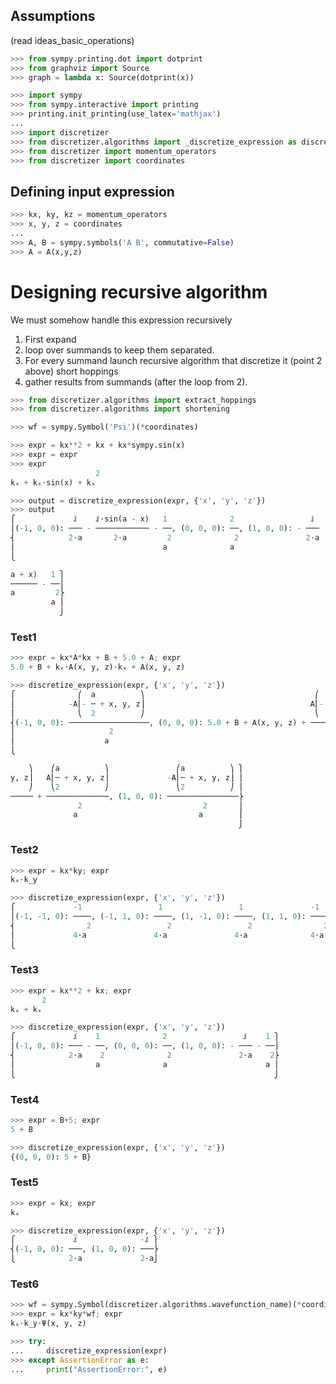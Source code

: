 ## Assumptions
(read ideas_basic_operations)

```python
>>> from sympy.printing.dot import dotprint
>>> from graphviz import Source
>>> graph = lambda x: Source(dotprint(x))
```

```python
>>> import sympy
>>> from sympy.interactive import printing
>>> printing.init_printing(use_latex='mathjax')
...
>>> import discretizer
>>> from discretizer.algorithms import _discretize_expression as discretize_expression
>>> from discretizer import momentum_operators
>>> from discretizer import coordinates
```

## Defining input expression

```python
>>> kx, ky, kz = momentum_operators
>>> x, y, z = coordinates
...
>>> A, B = sympy.symbols('A B', commutative=False)
>>> A = A(x,y,z)
```

# Designing recursive algorithm
We must somehow handle this expression recursively
1. First expand
2. loop over summands to keep them separated.
3. For every summand launch recursive algorithm that discretize it (point 2 above)
short hoppings
4. gather results from summands (after the loop from 2).

```python
>>> from discretizer.algorithms import extract_hoppings
>>> from discretizer.algorithms import shortening
```

```python
>>> wf = sympy.Symbol('Psi')(*coordinates)
```

```python
>>> expr = kx**2 + kx + kx*sympy.sin(x)
>>> expr = expr
>>> expr
                   2
kₓ + kₓ⋅sin(x) + kₓ
```

```python
>>> output = discretize_expression(expr, {'x', 'y', 'z'})
>>> output
⎧             ⅈ    ⅈ⋅sin(a - x)   1              2                 ⅈ    ⅈ⋅sin(
⎪(-1, 0, 0): ─── - ──────────── - ──, (0, 0, 0): ──, (1, 0, 0): - ─── - ──────
⎨            2⋅a       2⋅a         2              2               2⋅a       2⋅
⎪                                 a              a                            
⎩                                                                             

a + x)   1 ⎫
────── - ──⎪
a         2⎬
         a ⎪
           ⎭
```

### Test1

```python
>>> expr = kx*A*kx + B + 5.0 + A; expr
5.0 + B + kₓ⋅A(x, y, z)⋅kₓ + A(x, y, z)
```

```python
>>> discretize_expression(expr, {'x', 'y', 'z'})
⎧              ⎛  a          ⎞                                      ⎛  a      
⎪            -A⎜- ─ + x, y, z⎟                                     A⎜- ─ + x, 
⎪              ⎝  2          ⎠                                      ⎝  2      
⎨(-1, 0, 0): ──────────────────, (0, 0, 0): 5.0 + B + A(x, y, z) + ───────────
⎪                     2                                                    2  
⎪                    a                                                    a   
⎩                                                                             

    ⎞    ⎛a          ⎞               ⎛a          ⎞ ⎫
y, z⎟   A⎜─ + x, y, z⎟             -A⎜─ + x, y, z⎟ ⎪
    ⎠    ⎝2          ⎠               ⎝2          ⎠ ⎪
───── + ──────────────, (1, 0, 0): ────────────────⎬
               2                           2       ⎪
              a                           a        ⎪
                                                   ⎭
```

### Test2

```python
>>> expr = kx*ky; expr
kₓ⋅k_y
```

```python
>>> discretize_expression(expr, {'x', 'y', 'z'})
⎧             -1                 1                 1               -1  ⎫
⎪(-1, -1, 0): ────, (-1, 1, 0): ────, (1, -1, 0): ────, (1, 1, 0): ────⎪
⎨                2                 2                 2                2⎬
⎪             4⋅a               4⋅a               4⋅a              4⋅a ⎪
⎩                                                                      ⎭
```

### Test3

```python
>>> expr = kx**2 + kx; expr
       2
kₓ + kₓ
```

```python
>>> discretize_expression(expr, {'x', 'y', 'z'})
⎧             ⅈ    1              2                 ⅈ    1 ⎫
⎪(-1, 0, 0): ─── - ──, (0, 0, 0): ──, (1, 0, 0): - ─── - ──⎪
⎨            2⋅a    2              2               2⋅a    2⎬
⎪                  a              a                      a ⎪
⎩                                                          ⎭
```

### Test4

```python
>>> expr = B+5; expr
5 + B
```

```python
>>> discretize_expression(expr, {'x', 'y', 'z'})
{(0, 0, 0): 5 + B}
```

### Test5

```python
>>> expr = kx; expr
kₓ
```

```python
>>> discretize_expression(expr, {'x', 'y', 'z'})
⎧             ⅈ              -ⅈ ⎫
⎨(-1, 0, 0): ───, (1, 0, 0): ───⎬
⎩            2⋅a             2⋅a⎭
```

### Test6

```python
>>> wf = sympy.Symbol(discretizer.algorithms.wavefunction_name)(*coordinates)
>>> expr = kx*ky*wf; expr
kₓ⋅k_y⋅Ψ(x, y, z)
```

```python
>>> try:
...     discretize_expression(expr)
>>> except AssertionError as e:
...     print("AssertionError:", e)
```

